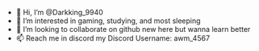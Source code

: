 - 👋 Hi, I’m @Darkking_9940
- 👀 I’m interested in gaming, studying, and most sleeping
- 💞️ I’m looking to collaborate on github new here but wanna learn better
- 📫 Reach me in discord my Discord Username: awm_4567
